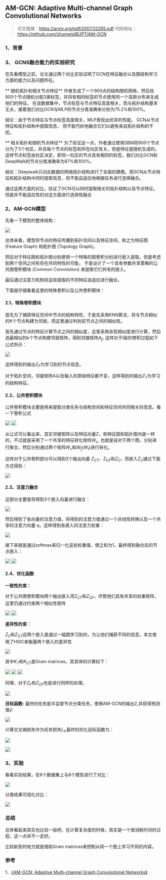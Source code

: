 ## AM-GCN: Adaptive Multi-channel Graph Convolutional Networks

> 论文链接：https://arxiv.org/pdf/2007.02265.pdf
> 代码地址：https://github.com/zhumeiqiBUPT/AM-GCN


### 1、背景


### 3、 GCNS融合能力的实验研究

在先看模型之前，论文通过两个对比实验证明了GCN在特征融合以及图结构学习方面的能力以及问题所在。

** 随机拓扑和相关节点特征**
作者生成了一个900点的结构随机网络，然后给900个节点随机分配3类标签，并将有相同标签的节点使用同一个高斯分布来生成他们的特征。
在该数据集中，节点标签与节点特征高度相关，而与拓扑结构基本无关。接着我们对比GCN与MLP的节点分类准确率分别为75.2%和100%。

结论：由于节点特征与节点标签高度相关，MLP表现出优异的性能。 GCN从节点特征和拓扑结构中提取信息，
但不能巧妙地融合它们以避免来自拓扑结构的干扰。

** 相关拓扑和随机节点特征**
为了验证这一点，作者通过使用SBM将900个节点分为了3个社区，并且每个节点的标签和所在社区有关，但是特征是随机生成的。
这样节点标签由社区决定，即同一社区的节点具有相同的标签。我们对比GCN和DeepWalk的节点分类准确率为87%和100%。

结论：Deepwalk只对此数据的网络拓扑结构进行了全面的建模。而GCN从节点特征和拓扑结构中同时提取信息，但不能自适应地根据任务进行选择融合。

通过这两方面的对比，验证了GCN可以同时提取相关的拓扑结构以及节点特征，但是并不能适应性的对这方面进行选择性融合


### 2、AM-GCN模型

先看一下模型的整体结构：

![](readme_files/1.jpg)

总体来看，模型将节点的特征传播到拓扑空间以及特征空间，称之为特征图 (Feature Graph) 和拓扑图 (Topology Graph)。

然后对于特征图和拓扑图分别使用一个特殊的图卷积分别进行嵌入提取。但是考虑到两个空间之间有存在共同特性的可能，
于是设计了一个具有参数共享策略的公共图卷积模块 (Common Convolution) 来提取它们共有的嵌入。

最后通过注意力机制将这些提取的不同特征自适应进行融合。

下面就仔细看看这里的特殊卷积以及公共卷积模块：

#### 2.1、特殊卷积模块

首先为了捕获特征空间中节点的结构特性，于是先采用KNN算法，将与节点相似的K个节点构建为邻居。而这里通过判别前节点之间的相似性。

首先通过节点的特征计算节点之间的相似度，这里采用余弦相似度进行计算，然后选最相似的k个节点构建邻居矩阵，得到邻接矩阵$A_f$,
这样对于l层的卷积过程如下公式所示：

![](readme_files/2.jpg)

这样得到的输出$Z_F$为学习到的节点信息。

对于拓扑空间，邻接矩阵A以及输入的原始特征都不变，这样得到的输出$Z_T$为学习的结构特征。


#### 2.2、公共卷积模块

公共卷积模块主要是用来提取分类任务与结构空间和特征空间共同相关的信息。看一下卷积公式

![](readme_files/3.jpg)
![](readme_files/4.jpg)

从公式可以看出来，其实邻接矩阵以及特征向量Z，和特征图和拓扑图内是一样的，不过就是采用了一个共享的特征转化矩阵$W_c$,
也就是说对于两个图，分别进行聚合，然后分别通过两个矩阵$W_c$和$W_f$($W_t$)进行转化。

这样对于公共卷积部分可以得到3个输出向量 $Z_{CT}$、$Z_{CF}$和$Z_{C}$，而嵌入$Z_{C}$通过下面方式得到：

![](readme_files/5.jpg)


#### 2.3、注意力融合

这部分主要是将得到3个嵌入向量进行融合：

![](readme_files/6.jpg)

然后得到了各向量的注意力值，将得到的注意力值通过一个非线性转换以及一个共享的注意力向量 q，这样得到各嵌入的注意力权重：

![](readme_files/7.jpg)

接下来就是通过softmax来归一化这些权重值，使之和为1，最终得到融合后的节点嵌入：

![](readme_files/8.jpg)
![](readme_files/9.jpg)


#### 2.4、优化函数

**一致性约束：**

对于公共图卷积模块两个输出嵌入项$Z_{CT}$和$Z_{CF}$，尽管他们具有共享的权重矩阵，这里仍通过约束两个相似性矩阵

![](readme_files/10.jpg)
![](readme_files/11.jpg)

**差异性约束：**

$Z_{C}$和$Z_{CT}$这两个嵌入是通过一幅图学习到的，为让他们捕获不同的信息，本文借用了HSIC来衡量两个嵌入的差异性

![](readme_files/12.jpg)

其中$K_T$和$K_{CT}$是Gram matrices，其具体的计算如下：

![](readme_files/13.jpg)
![](readme_files/14.jpg)
![](readme_files/15.jpg)


同理，对于$Z_{F}$和$Z_{CF}$也是进行同样的处理。

![](readme_files/16.jpg)

**目标函数:**
最终的任务是半监督节点分类任务，使用AM-GCN的输出Z,并获得预测值$\hat y$:

![](readme_files/17.jpg)

计算交叉熵损失作为任务损失$L_t$,最终的优化目标函数为：

![](readme_files/18.jpg)

![](readme_files/19.jpg)


### 3、实验

看看实验结果，在6个数据集上与8个模型进行了对比：

![](readme_files/20.jpg)

分类结果可视化对比：

![](readme_files/21.jpg)

### 总结

总体看起来其实也比较一般吧，在计算复杂度的时候，其实是一个很消耗时间的过程，这一点并不一定好。

比较新型的地方就是借助Gram matrices来控制从同一个图上学习不同的内容。

### 参考

1、[《AM-GCN: Adaptive Multi-channel Graph Convolutional Networks》](https://arxiv.org/pdf/2007.02265.pdf)





